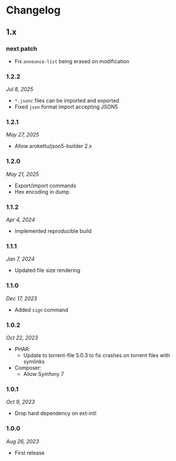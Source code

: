 # Changelog

## 1.x

### next patch

* Fix `announce-list` being erased on modification

### 1.2.2

*Jul 8, 2025*

* `*.jsonc` files can be imported and exported
* Fixed `json` format import accepting JSON5

### 1.2.1

*May 27, 2025*

* Allow arokettu/json5-builder 2.x

### 1.2.0

*May 21, 2025*

* Export/import commands
* Hex encoding in dump

### 1.1.2

*Apr 4, 2024*

* Implemented reproducible build

### 1.1.1

*Jan 7, 2024*

* Updated file size rendering

### 1.1.0

*Dec 17, 2023*

* Added ``sign`` command

### 1.0.2

*Oct 22, 2023*

* PHAR:
  * Update to torrent-file 5.0.3 to fix crashes on torrent files with symlinks
* Composer:
  * Allow Symfony 7

### 1.0.1

*Oct 9, 2023*

* Drop hard dependency on ext-intl

### 1.0.0

*Aug 26, 2023*

* First release
